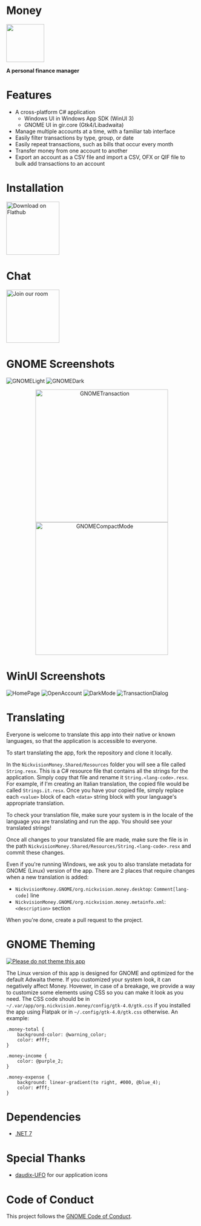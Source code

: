 # Money
<img src="NickvisionMoney.Shared/Resources/org.nickvision.money.svg" width="100" height="100"/>

 **A personal finance manager**

# Features
- A cross-platform C# application
  - Windows UI in Windows App SDK (WinUI 3)
  - GNOME UI in gir.core (Gtk4/Libadwaita)
- Manage multiple accounts at a time, with a familiar tab interface
- Easily filter transactions by type, group, or date
- Easily repeat transactions, such as bills that occur every month
- Transfer money from one account to another
- Export an account as a CSV file and import a CSV, OFX or QIF file to bulk add transactions to an account

# Installation

<a href='https://flathub.org/apps/details/org.nickvision.money'><img width='140' alt='Download on Flathub' src='https://flathub.org/assets/badges/flathub-badge-en.png'/></a>

# Chat
<a href='https://matrix.to/#/#nickvision:matrix.org'><img width='140' alt='Join our room' src='https://user-images.githubusercontent.com/17648453/196094077-c896527d-af6d-4b43-a5d8-e34a00ffd8f6.png'/></a>

# GNOME Screenshots
![GNOMELight](NickvisionMoney.GNOME/Screenshots/OpenAccount.png)
![GNOMEDark](NickvisionMoney.GNOME/Screenshots/OpenAccountDark.png)
<p align='center'><img src='NickvisionMoney.GNOME/Screenshots/Transaction.png' alt='GNOMETransaction' width='350px'><img src='NickvisionMoney.GNOME/Screenshots/CompactMode.png' alt='GNOMECompactMode' width='350px'></p>

# WinUI Screenshots
![HomePage](NickvisionMoney.WinUI/Screenshots/HomePage.png)
![OpenAccount](NickvisionMoney.WinUI/Screenshots/OpenAccount.png)
![DarkMode](NickvisionMoney.WinUI/Screenshots/DarkMode.png)
![TransactionDialog](NickvisionMoney.WinUI/Screenshots/TransactionDialog.png)

# Translating
Everyone is welcome to translate this app into their native or known languages, so that the application is accessible to everyone.

To start translating the app, fork the repository and clone it locally.

In the `NickvisionMoney.Shared/Resources` folder you will see a file called `String.resx`. This is a C# resource file that contains all the strings for the application. Simply copy that file and rename it `String.<lang-code>.resx`. For example, if I'm creating an Italian translation, the copied file would be called `Strings.it.resx`. Once you have your copied file, simply replace each `<value>` block of each `<data>` string block with your language's appropriate translation.

To check your translation file, make sure your system is in the locale of the language you are translating and run the app. You should see your translated strings!

Once all changes to your translated file are made, make sure the file is in the path `NickvisionMoney.Shared/Resources/String.<lang-code>.resx` and commit these changes.

Even if you're running Windows, we ask you to also translate metadata for GNOME (Linux) version of the app. There are 2 places that require changes when a new translation is added:
- `NickvisionMoney.GNOME/org.nickvision.money.desktop`: `Comment[lang-code]` line
- `NickvisionMoney.GNOME/org.nickvision.money.metainfo.xml`: `<description>` section

When you're done, create a pull request to the project.

# GNOME Theming

[![Please do not theme this app](https://stopthemingmy.app/badge.svg)](https://stopthemingmy.app) 

The Linux version of this app is designed for GNOME and optimized for the default Adwaita theme. If you customized your system look, it can negatively affect Money. Hovewer, in case of a breakage, we provide a way to customize some elements using CSS so you can make it look as you need. The CSS code should be in `~/.var/app/org.nickvision.money/config/gtk-4.0/gtk.css` if you installed the app using Flatpak or in `~/.config/gtk-4.0/gtk.css` otherwise. An example:

```
.money-total {
    background-color: @warning_color;
    color: #fff;
}

.money-income {
    color: @purple_2;
}

.money-expense {
    background: linear-gradient(to right, #000, @blue_4);
    color: #fff;
}
```

# Dependencies
- [.NET 7](https://dotnet.microsoft.com/en-us/)

# Special Thanks
- [daudix-UFO](https://github.com/daudix-UFO) for our application icons

# Code of Conduct
This project follows the [GNOME Code of Conduct](https://wiki.gnome.org/Foundation/CodeOfConduct).
